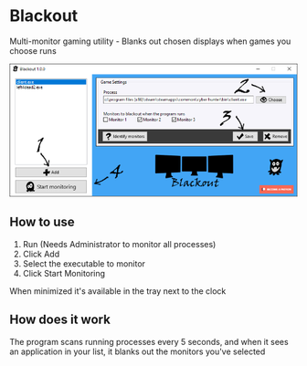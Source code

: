 # Blackout

Multi-monitor gaming utility - Blanks out chosen displays when games you choose runs

<img src="Screenshot w arrows.png" />

## How to use
1. Run (Needs Administrator to monitor all processes)
2. Click Add
3. Select the executable to monitor
4. Click Start Monitoring

When minimized it's available in the tray next to the clock

## How does it work
The program scans running processes every 5 seconds, and when it sees an application in your list, it blanks out the monitors you've selected
